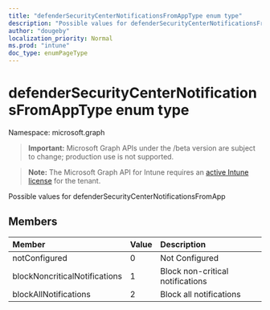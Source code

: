 ```yaml
---
title: "defenderSecurityCenterNotificationsFromAppType enum type"
description: "Possible values for defenderSecurityCenterNotificationsFromApp"
author: "dougeby"
localization_priority: Normal
ms.prod: "intune"
doc_type: enumPageType
---
```


# defenderSecurityCenterNotificationsFromAppType enum type

Namespace: microsoft.graph

> **Important:** Microsoft Graph APIs under the /beta version are subject to change; production use is not supported.

> **Note:** The Microsoft Graph API for Intune requires an [active Intune license](https://go.microsoft.com/fwlink/?linkid=839381) for the tenant.

Possible values for defenderSecurityCenterNotificationsFromApp

## Members
|Member|Value|Description|
|:---|:---|:---|
|notConfigured|0|Not Configured|
|blockNoncriticalNotifications|1|Block non-critical notifications|
|blockAllNotifications|2|Block all notifications|




